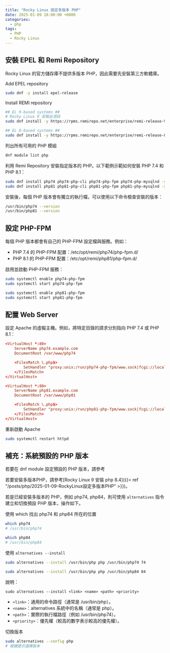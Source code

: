 ```yaml
---
title: "Rocky Linux 設定多版本 PHP"
date: 2025-01-09 18:00:00 +0800
categories: 
  - php
tags:
  - PHP
  - Rocky Linux
---
```


## 安裝 EPEL 和 Remi Repository

Rocky Linux 的官方儲存庫不提供多版本 PHP，因此需要先安裝第三方軟體庫。

Add EPEL repository

```bash
sudo dnf -y install epel-release
```

Install REMI repository

```bash
## EL 9-based systems ##
# Rocky Linux 9 安裝此項目
sudo dnf install -y https://rpms.remirepo.net/enterprise/remi-release-9.rpm

## EL 8-based systems ##
sudo dnf install -y https://rpms.remirepo.net/enterprise/remi-release-8.rpm
```

列出所有可用的 PHP 模組

```bash
dnf module list php
```

利用 Remi Repository 安裝指定版本的 PHP。以下範例示範如何安裝 PHP 7.4 和 PHP 8.1：

```bash
sudo dnf install php74 php74-php-cli php74-php-fpm php74-php-mysqlnd -y
sudo dnf install php81 php81-php-cli php81-php-fpm php81-php-mysqlnd -y
```

安裝後，每個 PHP 版本會有獨立的執行檔，可以使用以下命令檢查安裝的版本：

```bash
/usr/bin/php74 --version
/usr/bin/php81 --version
```

## 設定 PHP-FPM

每個 PHP 版本都會有自己的 PHP-FPM 設定檔與服務。例如：

- PHP 7.4 的 PHP-FPM 配置：/etc/opt/remi/php74/php-fpm.d/
- PHP 8.1 的 PHP-FPM 配置：/etc/opt/remi/php81/php-fpm.d/

啟用並啟動 PHP-FPM 服務：

```bash
sudo systemctl enable php74-php-fpm
sudo systemctl start php74-php-fpm

sudo systemctl enable php81-php-fpm
sudo systemctl start php81-php-fpm
```

## 配置 Web Server

設定 Apache 的虛擬主機。例如，將特定目錄的請求分別指向 PHP 7.4 或 PHP 8.1：

```conf
<VirtualHost *:80>
    ServerName php74.example.com
    DocumentRoot /var/www/php74

    <FilesMatch \.php$>
        SetHandler "proxy:unix:/run/php74-php-fpm/www.sock|fcgi://localhost/"
    </FilesMatch>
</VirtualHost>
```

```conf
<VirtualHost *:80>
    ServerName php81.example.com
    DocumentRoot /var/www/php81

    <FilesMatch \.php$>
        SetHandler "proxy:unix:/run/php81-php-fpm/www.sock|fcgi://localhost/"
    </FilesMatch>
</VirtualHost>
```

重新啟動 Apache

```bash
sudo systemctl restart httpd
```

## 補充：系統預設的 PHP 版本

若要在 dnf module 設定預設的 PHP 版本，請參考

若要安裝多版本PHP，請參考[Rocky Linux 9 安裝 php 8.4]({{< ref "/posts/php/2025-01-09-RockyLinux設定多版本PHP" >}})。

若是已經安裝多版本的 PHP，例如 php74, php84，則可使用 `alternatives` 指令建立和切換預設 PHP 版本，操作如下。

使用 which 找出 php74 和 php84 所在的位置

```bash
which php74
# /usr/bin/php74

which php84
# /usr/bin/php84
```

使用 `alternatives --install`

```bash
sudo alternatives --install /usr/bin/php php /usr/bin/php74 74

sudo alternatives --install /usr/bin/php php /usr/bin/php84 84
```

說明：

`sudo alternatives --install <link> <name> <path> <priority>`

- `<link>`：通用的命令路徑（通常是 /usr/bin/php）。
- `<name>`：alternatives 系統中的名稱（通常是 php）。
- `<path>`：實際的執行檔路徑（例如 /usr/bin/php74）。
- `<priority>`：優先權（較高的數字表示較高的優先權）。

切換版本

```bash
sudo alternatives --config php
# 根據提示選擇版本
```
